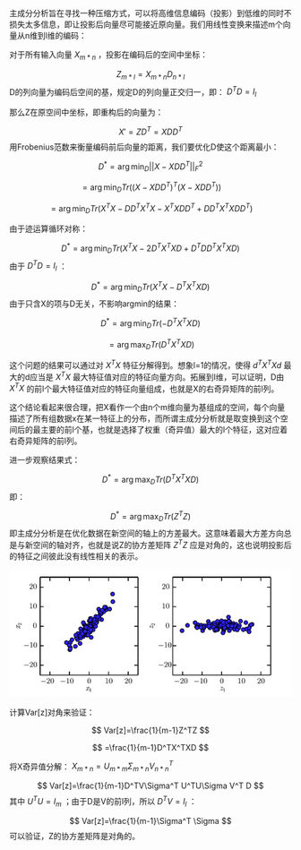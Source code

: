 主成分分析旨在寻找一种压缩方式，可以将高维信息编码（投影）到低维的同时不损失太多信息，即让投影后向量尽可能接近原向量。我们用线性变换来描述m个向量从n维到l维的编码：

对于所有输入向量 $X_{m* n}$ ，投影在编码后的空间中坐标：


$$
Z_{m*l}=X_{m*n}D_{n*l}
$$
D的列向量为编码后空间的基，规定D的列向量正交归一，即： $D^TD=I_l$ 

那么Z在原空间中坐标，即重构后的向量为：


$$
X'=ZD^T=XDD^T
$$
用Frobenius范数来衡量编码前后向量的距离，我们要优化D使这个距离最小：


$$
D^*=\arg\min_D ||X-XDD^T||_F^2
$$

$$
=\arg\min_D Tr((X-XDD^T)^T(X-XDD^T))
$$

$$
=\arg\min_D Tr(X^TX-DD^TX^TX-X^TXDD^T+DD^TX^TXDD^T)
$$

由于迹运算循环对称：


$$
D^*=\arg\min_D Tr(X^TX-2D^TX^TXD+D^TDD^TX^TXD)
$$
由于 $D^TD=I_l$ ：


$$
D^*=\arg\min_D Tr(X^TX-D^TX^TXD)
$$
由于只含X的项与D无关，不影响argmin的结果：


$$
D^*=\arg\min_D Tr(-D^TX^TXD)
$$

$$
=\arg\max_D Tr(D^TX^TXD)
$$

这个问题的结果可以通过对 $X^TX$ 特征分解得到。想象l=1的情况，使得 $d^TX^TXd$ 最大的d应当是 $X^TX$ 最大特征值对应的特征向量方向。拓展到l维，可以证明，D由 $X^TX$ 的前l个最大特征值对应的特征向量组成，也就是X的右奇异矩阵的前l列。

这个结论看起来很合理，把X看作一个由n个m维向量为基组成的空间，每个向量描述了所有组数据x在某一特征上的分布，而所谓主成分分析就是取变换到这个空间后的最主要的前l个基，也就是选择了权重（奇异值）最大的l个特征，这对应着右奇异矩阵的前l列。

进一步观察结果式：


$$
D^*=\arg\max_D Tr(D^TX^TXD)
$$
即：


$$
D^*=\arg\max_D Tr(Z^TZ)
$$
 即主成分分析是在优化数据在新空间的轴上的方差最大。这意味着最大方差方向总是与新空间的轴对齐，也就是说Z的协方差矩阵 $Z^TZ$ 应是对角的，这也说明投影后的特征之间彼此没有线性相关的表示。

![image-20250912092113955](./image-20250912092113955.png)

计算Var[z]对角来验证：


$$
Var[z]=\frac{1}{m-1}Z^TZ
$$

$$
=\frac{1}{m-1}D^TX^TXD
$$

将X奇异值分解： $X_{m* n}=U_{m* m}\Sigma_{m* n} V^T_{n* n}$ 


$$
Var[z]=\frac{1}{m-1}D^TV\Sigma^T U^TU\Sigma V^T D
$$
其中 $U^TU=I_m$ ；由于D是V的前l列，所以 $D^TV=I_l$ ：


$$
Var[z]=\frac{1}{m-1}\Sigma^T \Sigma
$$
可以验证，Z的协方差矩阵是对角的。



